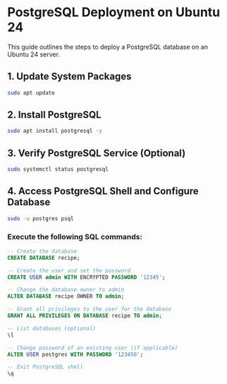 # PostgreSQL Deployment on Ubuntu 24

This guide outlines the steps to deploy a PostgreSQL database on an Ubuntu 24 server.

## 1. Update System Packages

```bash
sudo apt update
```

## 2. Install PostgreSQL

```bash
sudo apt install postgresql -y
```

## 3. Verify PostgreSQL Service (Optional)

```bash
sudo systemctl status postgresql
```

## 4. Access PostgreSQL Shell and Configure Database

```bash
sudo -u postgres psql
```

### Execute the following SQL commands:

```sql
-- Create the database
CREATE DATABASE recipe;

-- Create the user and set the password
CREATE USER admin WITH ENCRYPTED PASSWORD '12345';

-- Change the database owner to admin
ALTER DATABASE recipe OWNER TO admin;

-- Grant all privileges to the user for the database
GRANT ALL PRIVILEGES ON DATABASE recipe TO admin;

-- List databases (optional)
\l

-- Change password of an existing user (if applicable)
ALTER USER postgres WITH PASSWORD '123456';

-- Exit PostgreSQL shell
\q

```